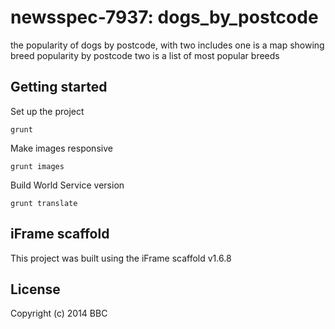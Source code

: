# newsspec-7937: dogs_by_postcode

the popularity of dogs by postcode, with two includes one is a map showing breed popularity by postcode two is a list of most popular breeds

## Getting started

Set up the project

```
grunt
```

Make images responsive

```
grunt images
```

Build World Service version

```
grunt translate
```

## iFrame scaffold

This project was built using the iFrame scaffold v1.6.8

## License
Copyright (c) 2014 BBC